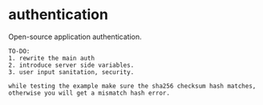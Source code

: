 # authentication
Open-source application authentication.

```
TO-DO:
1. rewrite the main auth
2. introduce server side variables.
3. user input sanitation, security.
```


``
while testing the example make sure the sha256 checksum hash matches, otherwise you will get a mismatch hash error. 
``
